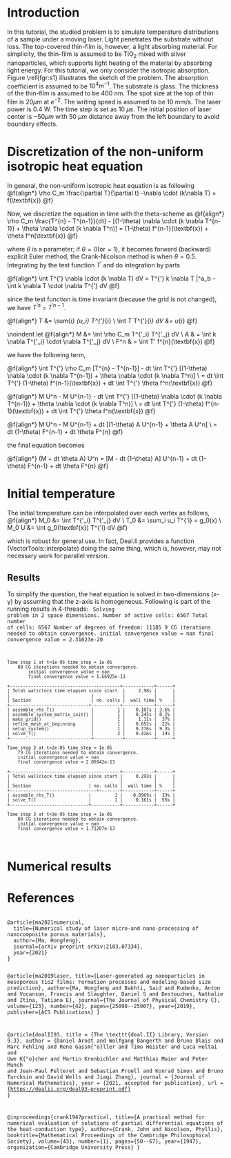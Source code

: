 

# Introduction
In this tutorial, the studied problem is to simulate temperature distributions of a sample under a moving laser. Light penetrates the substrate without loss. The top-covered thin-film is, however, a light absorbing material. For simplicity, the thin-film is assumed to be TiO$_2$ mixed with silver nanoparticles, which supports light heating of the material by absorbing light energy. For this tutorial, we only consider the isotropic absorption. Figure \ref{fgr:s1} illustrates the sketch of the problem. The absorption coefficient is assumed to be $10^4 m^{-1}$. The substrate is glass. The thickness of the thin-film is assumed to be 400 nm. The spot size at the top of thin film is $20 \mu m$ at $e^{-2}$. The writing speed is assumed to be 10 mm/s. The laser power is 0.4 W. The time step is set as 10 $\mu s$. The initial position of laser center is $-50 \mu m$ with 50 $\mu m$ distance away from the left boundary to avoid boundary effects.

# Discretization of the non-uniform isotropic heat equation
In general, the non-uniform isotropic heat equation is as following
@f{align*}
    \rho C_m \frac{\partial T}{\partial t} -\nabla \cdot (k\nabla T) = f(\textbf{x})
@f}

Now, we discretize the equation in time with the theta-scheme  as
@f{align*}
    \rho C_m \frac{T^{n} - T^{n-1}}{dt} - [(1-\theta) \nabla \cdot (k \nabla T^{n-1}) + \theta \nabla \cdot (k \nabla T^n)] = (1-\theta) f^{n-1}(\textbf{x}) + \theta f^n(\textbf{x})
@f}

where $\theta$ is a parameter; if $\theta = 0 (\text{or} = 1)$, it becomes forward (backward) explicit Euler method; the Crank-Nicolson method is when $\theta = 0.5$. Integrating by the test function $T^{'}$ and do integration by parts

@f{align*}
    \int T^{'} \nabla \cdot (k \nabla T) dV = T^{'} k \nabla T |^a_b - \int k \nabla T \cdot \nabla T^{'} dV
@f}

since the test function is time invariant (because the grid is not changed), we have $T^{'n}$ = $T^{'n-1}$.

@f{align*}
    T &= \sum{_i} {u_i} T^{'}_{i} \\
    \int T T^{'}_{i} dV &= u_{i}
@f}

\noindent let 
@f{align*}
    M &= \int \rho C_m T^{'_i} T^{'_j} dV  \\
    A & = \int k \nabla T^{'_i} \cdot \nabla T^{'_j} dV \\
    F^n & = \int T' f^{n}(\textbf{x})
@f}

we have the following term,

@f{align*}
    \int T^{'} \rho C_m [T^{n} - T^{n-1}] - dt \int T^{'} [(1-\theta) \nabla \cdot (k \nabla T^{n-1}) + \theta \nabla \cdot (k \nabla T^n)] \\ = dt \int T^{'} (1-\theta) f^{n-1}(\textbf{x}) + dt \int T^{'} \theta f^n(\textbf{x})
@f}

@f{align*}
    M U^n - M U^{n-1} - dt \int T^{'} [(1-\theta) \nabla \cdot (k \nabla T^{n-1}) + \theta \nabla \cdot (k \nabla T^n)] \\ = dt \int T^{'} (1-\theta) f^{n-1}(\textbf{x}) + dt \int T^{'} \theta f^n(\textbf{x})
@f}

@f{align*}
    M U^n - M U^{n-1} + dt [(1-\theta) A U^{n-1} + \theta A U^n] \\ = dt (1-\theta) F^{n-1} + dt \theta F^{n}
@f}

the final equation becomes

@f{align*}
    (M + dt \theta A) U^n = [M - dt (1-\theta) A] U^{n-1} + dt (1-\theta) F^{n-1} + dt \theta F^{n}
@f}

# Initial temperature
The initial temperature can be interpolated over each vertex as follows,
@f{align*}
    M_0 &= \int T^{'_i} T^{'_j} dV  \\
    T_0 &= \sum_i u_i T^{'i}  = g_0(x) \\
    M_0 U &= \int g_0(\textbf{x}) T^{'i} dV
@f}

which is robust for general use. In fact, Deal.II provides a function (VectorTools::interpolate) doing the same thing, which is, however, may not necessary work for parallel version.

## Results
To simplify the question, the heat equation is solved in two-dimensions (x-y) by assuming that the z-axis is homogeneous. Following is part of the running results in 4-threads:
<code>
    Solving problem in 2 space dimensions.
        Number of active cells: 6567
        Total number of cells: 6567
        Number of degrees of freedom: 11185
        9 CG iterations needed to obtain convergence.
	        initial convergence value = nan
	        final convergence value = 2.31623e-20

    Time step 1 at t=1e-05 time_step = 1e-05
        80 CG iterations needed to obtain convergence.
	        initial convergence value = nan
	        final convergence value = 1.66925e-13
            
    +------------------------------------------+------------+------+
    | Total wallclock time elapsed since start  |     2.98s |      |
    |                               |           |           |      |
    | Section                       | no. calls |  wall time| %    |
    +------------------------------+-----------+------------+------+
    | assemble_rhs_T()              |         1 |    0.107s | 3.6% |
    | assemble_system_matrix_init() |         1 |    0.245s | 8.2% |
    | make_grid()                   |         1 |     1.11s |  37% |
    | refine_mesh_at_beginning      |         1 |    0.652s |  22% |
    | setup_system()                |         1 |    0.276s | 9.3% |
    | solve_T()                     |         2 |    0.426s |  14% |
    +-------------------------------+-----------+-----------+------+

    Time step 2 at t=2e-05 time_step = 1e-05
        79 CG iterations needed to obtain convergence.
	    initial convergence value = nan
	    final convergence value = 2.06942e-13
        
    +------------------------------------------+------------+------+
    | Total wallclock time elapsed since start |     0.293s |      |
    |                                          |            |      |
    | Section                      | no. calls |  wall time | %    |
    +---------------------------------+--------+------------+------+
    | assemble_rhs_T()             |         1 |    0.0969s |  33% |
    | solve_T()                    |         1 |     0.161s |  55% |
    +------------------------------+-----------+------------+------+

    Time step 3 at t=3e-05 time_step = 1e-05
        80 CG iterations needed to obtain convergence.
	    initial convergence value = nan
	    final convergence value = 1.71207e-13
</code>

# Numerical results

# References
<code>
@article{ma2021numerical,
  title={Numerical study of laser micro-and nano-processing of nanocomposite porous materials},
  author={Ma, Hongfeng},
  journal={arXiv preprint arXiv:2103.07334},
  year={2021}
}

@article{ma2019laser,
  title={Laser-generated ag nanoparticles in mesoporous tio2 films: Formation processes and modeling-based size prediction},
  author={Ma, Hongfeng and Bakhti, Said and Rudenko, Anton and Vocanson, Francis and Slaughter, Daniel S and Destouches, Nathalie and Itina, Tatiana E},
  journal={The Journal of Physical Chemistry C},
  volume={123},
  number={42},
  pages={25898--25907},
  year={2019},
  publisher={ACS Publications}
}

@article{dealII93,
  title     = {The \texttt{deal.II} Library, Version 9.3},
  author    = {Daniel Arndt and Wolfgang Bangerth and Bruno Blais and
               Marc Fehling and Rene Gassm{\"o}ller and Timo Heister
               and Luca Heltai and Uwe K{\"o}cher and Martin
               Kronbichler and Matthias Maier and Peter Munch and
               Jean-Paul Pelteret and Sebastian Proell and Konrad
               Simon and Bruno Turcksin and David Wells and Jiaqi
               Zhang},
  journal   = {Journal of Numerical Mathematics},
  year      = {2021, accepted for publication},
  url       = {https://dealii.org/deal93-preprint.pdf}
}

@inproceedings{crank1947practical,
  title={A practical method for numerical evaluation of solutions of partial differential equations of the heat-conduction type},
  author={Crank, John and Nicolson, Phyllis},
  booktitle={Mathematical Proceedings of the Cambridge Philosophical Society},
  volume={43},
  number={1},
  pages={50--67},
  year={1947},
  organization={Cambridge University Press}
}

</code>